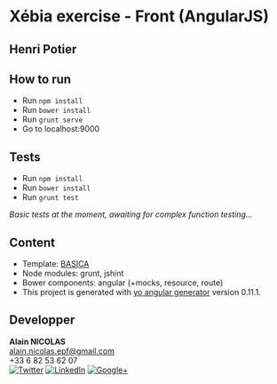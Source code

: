 # Xébia exercise - Front (AngularJS)
## Henri Potier

## How to run
 - Run `npm install`
 - Run `bower install`
 - Run `grunt serve`
 - Go to localhost:9000

## Tests
 - Run `npm install`
 - Run `bower install`
 - Run `grunt test`

*Basic tests at the moment, awaiting for complex function testing...*

## Content
- Template: [BASICA](http://www.vactualart.com/portfolio-item/basica-a-free-html5-template/)
- Node modules: grunt, jshint
- Bower components: angular (+mocks, resource, route)
- This project is generated with [yo angular generator](https://github.com/yeoman/generator-angular) version 0.11.1.

## Developper
**Alain NICOLAS**<br/>
[alain.nicolas.epf@gmail.com](mailto:alain.nicolas.epf@gmail.com)<br/>
+33 6 82 53 62 07<br/>
[![Twitter](http://www.oracle.com/ocom/groups/public/@ocom/documents/digitalasset/325156.png "Twitter")](https://twitter.com/Alain_Ncls)
[![LinkedIn](http://mma-releaselog.com/wp-content/plugins/wp-rss-multi-importer/images/linkedin.png "LinkedIn")](https://fr.linkedin.com/in/alainnicolas)
[![Google+](http://www.google.fr/url?source=imglanding&ct=img&q=http://files.softicons.com/download/social-media-icons/alike-icons-by-bokehlicia/png/16x16/apps/google-plus-icon.png&sa=X&ei=erhZVeyRAYOU7QavuYHoBQ&ved=0CAkQ8wc&usg=AFQjCNH72fjTOfC9KLz2t6-aZepxWRO3MQ "Google+")](https://plus.google.com/u/0/106583880548533765936)
